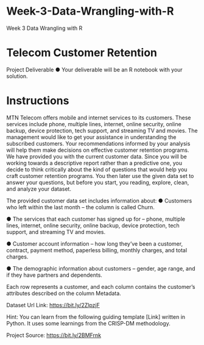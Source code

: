 # Week-3-Data-Wrangling-with-R
Week 3 Data Wrangling with R

# Telecom Customer Retention
Project Deliverable
● Your deliverable will be an R notebook with your solution.
# Instructions
MTN Telecom offers mobile and internet services to its customers. These services
include phone, multiple lines, internet, online security, online backup, device protection,
tech support, and streaming TV and movies. The management would like to get your
assistance in understanding the subscribed customers. Your recommendations informed
by your analysis will help them make decisions on effective customer retention
programs.
We have provided you with the current customer data. Since you will be working towards
a descriptive report rather than a predictive one, you decide to think critically about the
kind of questions that would help you craft customer retention programs. You then later
use the given data set to answer your questions, but before you start, you reading,
explore, clean, and analyze your dataset.

The provided customer data set includes information about:
● Customers who left within the last month – the column is called Churn.

● The services that each customer has signed up for – phone, multiple lines,
internet, online security, online backup, device protection, tech support, and
streaming TV and movies.

● Customer account information – how long they’ve been a customer, contract,
payment method, paperless billing, monthly charges, and total charges.

● The demographic information about customers – gender, age range, and if they
have partners and dependents.

Each row represents a customer, and each column contains the customer’s attributes
described on the column Metadata.

Dataset Url Link: https://bit.ly/2ZlpzjF

Hint: You can learn from the following guiding template [Link] written in Python. It uses
some learnings from the CRISP-DM methodology.

Project Source: https://bit.ly/2BMFrnk
